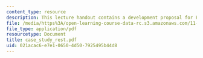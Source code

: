 ```yaml
---
content_type: resource
description: This lecture handout contains a development proposal for Fuzhou, China.
file: /media/https%3A/open-learning-course-data-rc.s3.amazonaws.com/11-952-foshan-china-workshop-spring-2004/021acac6e7e106504d507925495b44d8_case_study_rest.pdf
file_type: application/pdf
resourcetype: Document
title: case_study_rest.pdf
uid: 021acac6-e7e1-0650-4d50-7925495b44d8
---
```


